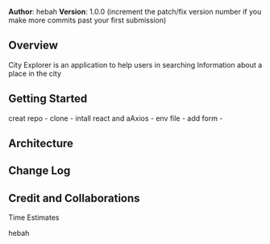 **Author**: hebah
**Version**: 1.0.0 (increment the patch/fix version number if you make more commits past your first submission)

## Overview
City Explorer is an application  to help users in searching  Information about a place in the city 

## Getting Started
creat repo - clone - intall react and aAxios - env file - add form -

## Architecture
<!-- Provide a detailed description of the application design. What technologies (languages, libraries, etc) you're using, and any other relevant design information. -->

## Change Log
<!-- Use this area to document the iterative changes made to your application as each feature is successfully implemented. Use time stamps. Here's an example:

01-01-2001 4:59pm - Application now has a fully-functional express server, with a GET route for the location resource. -->

## Credit and Collaborations
<!-- Give credit (and a link) to other people or resources that helped you build this application. -->
Time Estimates

hebah 